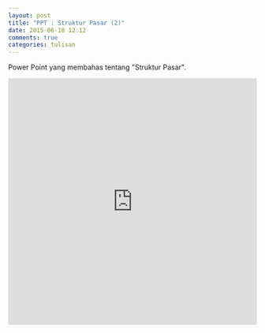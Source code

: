 ```yaml
---
layout: post
title: "PPT : Struktur Pasar (2)"
date: 2015-06-18 12:12
comments: true
categories: tulisan 
---
```


Power Point yang membahas tentang "Struktur Pasar".
<!-- more -->

<iframe src="http://docs.google.com/gview?url=http://ivansa.github.io/downloads/code/tulisan/ppt/6.pptx&embedded=true" style="width:100%; height:500px;" frameborder="0"></iframe>
